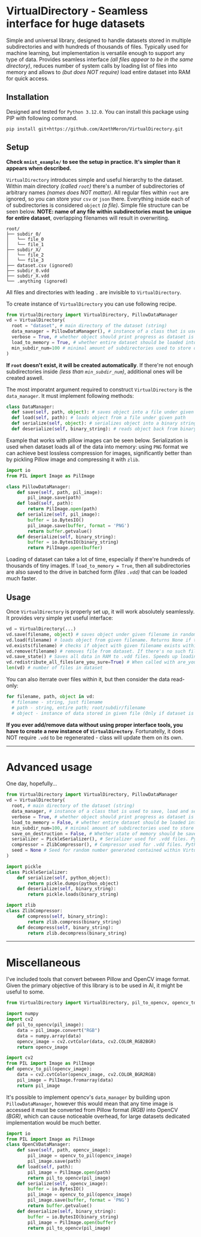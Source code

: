 # VirtualDirectory - Seamless interface for huge datasets

Simple and universal library, designed to handle datasets stored in multiple subdirectories and with hundreds of thousands of files. Typically used for machine learning, but implementation is versatile enough to support any type of data. Provides seamless interface *(all files appear to be in the same directory)*, reduces number of system calls by loading list of files into memory and allows to *(but does NOT require)* load entire dataset into RAM for quick access.

## Installation

Designed and tested for ```Python 3.12.0```. You can install this package using PIP with following command.
```
pip install git+https://github.com/AzethMeron/VirtualDirectory.git
```

## Setup

**Check ```mnist_example/``` to see the setup in practice. It's simpler than it appears when described.**

```VirtualDirectory``` introduces simple and useful hierarchy to the dataset. Within main directory *(called ```root```)* there's a number of subdirectories of arbitrary names *(names does NOT matter)*. All regular files within ```root``` are ignored, so you can store your ```csv``` or ```json``` there. Everything inside each of of subdirectories is considered ```object``` *(a file)*. Simple file structure can be seen below. **NOTE: name of any file within subdirectories must be unique for entire dataset**, overlapping filenames will result in overwriting.

```
root/
├── subdir_0/
│   └── file_0
│   └── file_1
├── subdir_X/
│   └── file_2
│   └── file_3
├── dataset.csv (ignored)
├── subdir_0.vdd
├── subdir_X.vdd
└── .anything (ignored)
```

All files and directories with leading ```.``` are invisible to ```VirtualDirectory```. 

To create instance of ```VirtualDirectory``` you can use following recipe.

```py
from VirtualDirectory import VirtualDirectory, PillowDataManager
vd = VirtualDirectory(
  root = "dataset", # main directory of the dataset (string)
  data_manager = PillowDataManager(), # instance of a class that is used to save, load and serialize datatype used in dataset
  verbose = True, # whether object should print progress as dataset is loading (True) or not (False). Defaults to True
  load_to_memory = True, # whether entire dataset should be loaded into RAM (True) or not (False). Defaults to False
  min_subdir_num=100 # minimal amount of subdirectories used to store data. Defaults to 100
)
```

**If ```root``` doesn't exist, it will be created automatically**. If there're not enough subdirectories inside *(less than ```min_subdir_num```)*, additional ones will be created aswell. 


The most imporatnt argument required to construct ```VirtualDirectory``` is the ```data_manager```. It must implement following methods:
```py
class DataManager:
  def save(self, path, object): # saves object into a file under given path
  def load(self, path): # loads object from a file under given path
  def serialize(self, object): # serializes object into a binary string. Should include compression
  def deserialize(self, binary_string): # reads object back from binary string
```
Example that works with pillow images can be seen below. Serialization is used when dataset loads all of the data into memory: using ```PNG``` format we can achieve best lossless compression for images, significantly better than by pickling Pillow image and compressing it with ```zlib```. 

```py
import io
from PIL import Image as PilImage

class PillowDataManager:
    def save(self, path, pil_image):
        pil_image.save(path)
    def load(self, path):
        return PilImage.open(path)
    def serialize(self, pil_image):
        buffer = io.BytesIO()
        pil_image.save(buffer, format = 'PNG')
        return buffer.getvalue()
    def deserialize(self, binary_string):
        buffer = io.BytesIO(binary_string)
        return PilImage.open(buffer)
```

Loading of dataset can take a lot of time, especially if there're hundreds of thousands of tiny images. If ```load_to_memory = True```, then all subdirectories are also saved to the drive in batched form *(files ```.vdd```)* that can be loaded much faster. 

## Usage 

Once ```VirtualDirectory``` is properly set up, it will work absolutely seamlessly. It provides very simple yet useful interface:
```py
vd = VirtualDirectory(...)
vd.save(filename, object) # saves object under given filename in randomly chosen subdirectory
vd.load(filename) # loads object from given filename. Returns None if there's no such file
vd.exists(filename) # checks if object with given filename exists within dataset (True/False)
vd.remove(filename) # removes file from dataset. If there's no such file, it's silently ignored
vd.save_state() # Saves all data in RAM to .vdd files. Speeds up loading in the future
vd.redistribute_all_files(are_you_sure=True) # When called with are_you_sure=True, it moves all files from all subdirectories into root/.secret, then removes subdirectories and essentially recreates file structure. Allows to easily split dataset into subdirectories (batches) of similar size
len(vd) # number of files in dataset
```
You can also iterrate over files within it, but then consider the data read-only:
```py
for filename, path, object in vd:
  # filename - string, just filename
  # path - string, entire path; root/subdir/filename
  # object - instance of data stored in given file (Only if dataset is fully loaded into RAM, otherwise None)
```
**If you ever add/remove data without using proper interface tools, you have to create a new instance of ```VirtualDirectory```**. Fortunatelly, it does NOT require ```.vdd``` to be regenerated - class will update them on its own.

---

# Advanced usage

One day, hopefully...

```py
from VirtualDirectory import VirtualDirectory, PillowDataManager
vd = VirtualDirectory(
  root, # main directory of the dataset (string)
  data_manager, # instance of a class that is used to save, load and serialize datatype used in dataset
  verbose = True, # whether object should print progress as dataset is loading (True) or not (False). Defaults to True
  load_to_memory = False, # whether entire dataset should be loaded into RAM (True) or not (False). Defaults to False
  min_subdir_num=100, # minimal amount of subdirectories used to store data. Defaults to 100
  save_on_destruction = False, # Whether state of memory should be saved automatically when object of VirtualDirectory is removed - it's known to bug out and raise exceptions
  serializer = PickleSerializer(), # Serializer used for .vdd files. Python dictionary is serialized, then compressed and saved onto drive
  compressor = ZlibCompressor(), # Compressor used for .vdd files. Python dictionary is serialized, then compressed and saved onto drive
  seed = None # Seed for random number generated contained within VirtualDirectory. I've no idea why anyone would want to set it to any specific value
)
```

```py
import pickle
class PickleSerializer:
    def serialize(self, python_object):
        return pickle.dumps(python_object)
    def deserialize(self, binary_string):
        return pickle.loads(binary_string)
```

```py
import zlib
class ZlibCompressor:
    def compress(self, binary_string):
        return zlib.compress(binary_string)
    def decompress(self, binary_string):
        return zlib.decompress(binary_string)
```

---

# Miscellaneous

I've included tools that convert between Pillow and OpenCV image format. Given the primary objective of this library is to be used in AI, it might be useful to some. 
```py
from VirtualDirectory import VirtualDirectory, pil_to_opencv, opencv_to_pil, PillowDataManager, OpenCVDataManager
```

```py
import numpy
import cv2
def pil_to_opencv(pil_image):
    data = pil_image.convert("RGB")
    data = numpy.array(data)
    opencv_image = cv2.cvtColor(data, cv2.COLOR_RGB2BGR)
    return opencv_image
```

```py
import cv2
from PIL import Image as PilImage
def opencv_to_pil(opencv_image):
    data = cv2.cvtColor(opencv_image, cv2.COLOR_BGR2RGB)
    pil_image = PilImage.fromarray(data)
    return pil_image
```

It's possible to implement opencv's ```data_manager``` by building upon ```PillowDataManager```, however this would mean that any time image is accessed it must be converted from Pillow format *(RGB)* into OpenCV *(BGR)*, which can cause noticeable overhead, for large datasets dedicated implementation would be much better.


```py
import io
from PIL import Image as PilImage
class OpenCVDataManager:
    def save(self, path, opencv_image):
        pil_image = opencv_to_pil(opencv_image)
        pil_image.save(path)
    def load(self, path):
        pil_image = PilImage.open(path)
        return pil_to_opencv(pil_image)
    def serialize(self, opencv_image):
        buffer = io.BytesIO()
        pil_image = opencv_to_pil(opencv_image)
        pil_image.save(buffer, format = 'PNG')
        return buffer.getvalue()
    def deserialize(self, binary_string):
        buffer = io.BytesIO(binary_string)
        pil_image = PilImage.open(buffer)
        return pil_to_opencv(pil_image)
```

